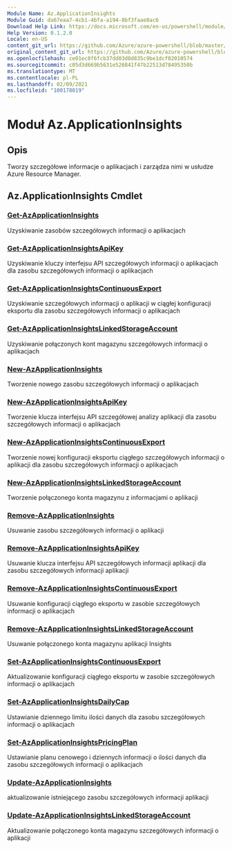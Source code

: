 ```yaml
---
Module Name: Az.ApplicationInsights
Module Guid: da67eaa7-4cb1-4bfa-a194-8bf3faae8ac6
Download Help Link: https://docs.microsoft.com/en-us/powershell/module/az.applicationinsights
Help Version: 0.1.2.0
Locale: en-US
content_git_url: https://github.com/Azure/azure-powershell/blob/master/src/ApplicationInsights/ApplicationInsights/help/Az.ApplicationInsights.md
original_content_git_url: https://github.com/Azure/azure-powershell/blob/master/src/ApplicationInsights/ApplicationInsights/help/Az.ApplicationInsights.md
ms.openlocfilehash: ce01ec8f6fcb37dd03d8d835c9be1dcf02010574
ms.sourcegitcommit: c05d3d669b5631e526841f47b22513d78495350b
ms.translationtype: MT
ms.contentlocale: pl-PL
ms.lasthandoff: 02/09/2021
ms.locfileid: "100178019"
---
```

# Moduł Az.ApplicationInsights
## Opis
Tworzy szczegółowe informacje o aplikacjach i zarządza nimi w usłudze Azure Resource Manager.

## Az.ApplicationInsights Cmdlet
### [Get-AzApplicationInsights](Get-AzApplicationInsights.md)
Uzyskiwanie zasobów szczegółowych informacji o aplikacjach

### [Get-AzApplicationInsightsApiKey](Get-AzApplicationInsightsApiKey.md)
Uzyskiwanie kluczy interfejsu API szczegółowych informacji o aplikacjach dla zasobu szczegółowych informacji o aplikacjach

### [Get-AzApplicationInsightsContinuousExport](Get-AzApplicationInsightsContinuousExport.md)
Uzyskiwanie szczegółowych informacji o aplikacji w ciągłej konfiguracji eksportu dla zasobu szczegółowych informacji o aplikacjach

### [Get-AzApplicationInsightsLinkedStorageAccount](Get-AzApplicationInsightsLinkedStorageAccount.md)
Uzyskiwanie połączonych kont magazynu szczegółowych informacji o aplikacjach

### [New-AzApplicationInsights](New-AzApplicationInsights.md)
Tworzenie nowego zasobu szczegółowych informacji o aplikacjach

### [New-AzApplicationInsightsApiKey](New-AzApplicationInsightsApiKey.md)
Tworzenie klucza interfejsu API szczegółowej analizy aplikacji dla zasobu szczegółowych informacji o aplikacjach

### [New-AzApplicationInsightsContinuousExport](New-AzApplicationInsightsContinuousExport.md)
Tworzenie nowej konfiguracji eksportu ciągłego szczegółowych informacji o aplikacji dla zasobu szczegółowych informacji o aplikacjach

### [New-AzApplicationInsightsLinkedStorageAccount](New-AzApplicationInsightsLinkedStorageAccount.md)
Tworzenie połączonego konta magazynu z informacjami o aplikacji

### [Remove-AzApplicationInsights](Remove-AzApplicationInsights.md)
Usuwanie zasobu szczegółowych informacji o aplikacji

### [Remove-AzApplicationInsightsApiKey](Remove-AzApplicationInsightsApiKey.md)
Usuwanie klucza interfejsu API szczegółowych informacji aplikacji dla zasobu szczegółowych informacji aplikacji

### [Remove-AzApplicationInsightsContinuousExport](Remove-AzApplicationInsightsContinuousExport.md)
Usuwanie konfiguracji ciągłego eksportu w zasobie szczegółowych informacji o aplikacjach

### [Remove-AzApplicationInsightsLinkedStorageAccount](Remove-AzApplicationInsightsLinkedStorageAccount.md)
Usuwanie połączonego konta magazynu aplikacji Insights

### [Set-AzApplicationInsightsContinuousExport](Set-AzApplicationInsightsContinuousExport.md)
Aktualizowanie konfiguracji ciągłego eksportu w zasobie szczegółowych informacji o aplikacjach

### [Set-AzApplicationInsightsDailyCap](Set-AzApplicationInsightsDailyCap.md)
Ustawianie dziennego limitu ilości danych dla zasobu szczegółowych informacji o aplikacjach

### [Set-AzApplicationInsightsPricingPlan](Set-AzApplicationInsightsPricingPlan.md)
Ustawianie planu cenowego i dziennych informacji o ilości danych dla zasobu szczegółowych informacji o aplikacjach

### [Update-AzApplicationInsights](Update-AzApplicationInsights.md)
aktualizowanie istniejącego zasobu szczegółowych informacji aplikacji

### [Update-AzApplicationInsightsLinkedStorageAccount](Update-AzApplicationInsightsLinkedStorageAccount.md)
Aktualizowanie połączonego konta magazynu szczegółowych informacji o aplikacji

